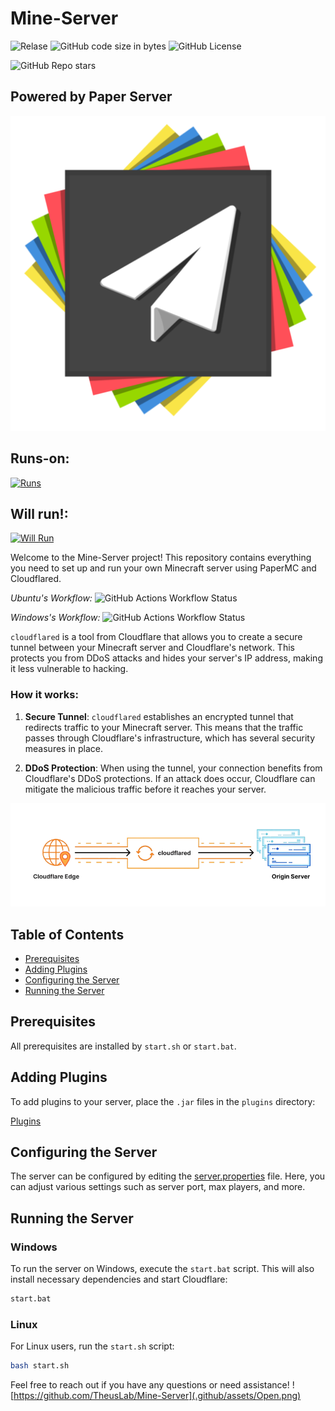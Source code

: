 # Mine-Server
![Relase](https://img.shields.io/github/v/release/SayesCode/Mine-Server)
![GitHub code size in bytes](https://img.shields.io/github/languages/code-size/SayesCode/Mine-Server)
![GitHub License](https://img.shields.io/github/license/SayesCode/Mine-Server)

![GitHub Repo stars](https://img.shields.io/github/stars/SayesCode/Mine-Server)

## Powered by Paper Server
<p align="center">
  <a href="https://papermc.io/downloads/paper">
    <img src="https://github.com/SayesCode/Mine-Server/blob/main/.github/assets/paper.png?raw=true" alt="PaperMC" />
  </a>
</p>

## Runs-on:
[![Runs](https://skillicons.dev/icons?i=windows,linux&theme=light)](https://skillicons.dev)

## Will run!:
[![Will Run](https://skillicons.dev/icons?i=windows,linux,docker,termux&theme=light)](https://skillicons.dev)

Welcome to the Mine-Server project! This repository contains everything you need to set up and run your own Minecraft server using PaperMC and Cloudflared.

*Ubuntu's Workflow:* ![GitHub Actions Workflow Status](https://img.shields.io/github/actions/workflow/status/SayesCode/Mine-Server/.github%2Fworkflows%2FUbuntu.yml)

*Windows's Workflow:* ![GitHub Actions Workflow Status](https://img.shields.io/github/actions/workflow/status/SayesCode/Mine-Server/.github%2Fworkflows%2FWindows.yml)

`cloudflared` is a tool from Cloudflare that allows you to create a secure tunnel between your Minecraft server and Cloudflare's network. This protects you from DDoS attacks and hides your server's IP address, making it less vulnerable to hacking.

### How it works:

1. **Secure Tunnel**: `cloudflared` establishes an encrypted tunnel that redirects traffic to your Minecraft server. This means that the traffic passes through Cloudflare's infrastructure, which has several security measures in place.

2. **DDoS Protection**: When using the tunnel, your connection benefits from Cloudflare's DDoS protections. If an attack does occur, Cloudflare can mitigate the malicious traffic before it reaches your server.

![Cloudflared](.github/assets/Cloud.png)

## Table of Contents
- [Prerequisites](#prerequisites)
- [Adding Plugins](#adding-plugins)
- [Configuring the Server](#configuring-the-server)
- [Running the Server](#running-the-server)

## Prerequisites

All prerequisites are installed by `start.sh` or `start.bat`.


## Adding Plugins

To add plugins to your server, place the `.jar` files in the `plugins` directory:

[Plugins](https://github.com/SayesCode/Mine-Server/tree/main/plugins)

## Configuring the Server

The server can be configured by editing the [server.properties](https://github.com/SayesCode/Mine-Server/blob/main/server.properties) file. Here, you can adjust various settings such as server port, max players, and more.

## Running the Server

### Windows

To run the server on Windows, execute the `start.bat` script. This will also install necessary dependencies and start Cloudflare:

```bash
start.bat
```

### Linux

For Linux users, run the `start.sh` script:

```bash
bash start.sh
```

Feel free to reach out if you have any questions or need assistance!
![https://github.com/TheusLab/Mine-Server](.github/assets/Open.png)
